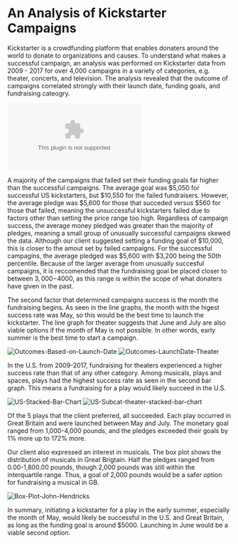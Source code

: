 # An Analysis of Kickstarter Campaigns

Kickstarter is a crowdfunding platform that enables donaters around the world to donate to organizations and causes. To understand what makes a successful campaign, an analysis was performed on Kickstarter data from 2009 - 2017 for over 4,000 campaigns in a variety of categories, e.g. theater, concerts, and television. The analysis revealed that the outcome of campaigns correlated strongly with their launch date, funding goals, and fundraising cateogry. 

![fundraising-analytics-John-Hendricks](/Users/johnwhendricks/Desktop/classFolder/CrowdfundingAnalysis/fundraising-analytics-John-Hendricks.xlsx)

A majority of the campaigns that failed set their funding goals far higher than the successful campaigns. The average goal was $5,050 for successful US kickstarters, but $10,550 for the failed fundraisers. However, the average pledge was $5,600 for those that succeded versus $560 for those that failed, meaning the unsuccessful kickstarters failed due to factors other than setting the price range too high. Regardless of campaign success, the average money pledged was greater than the majority of pledges, meaning a small group of unusually successful campaigns skewed the data. Although our client suggested setting a funding goal of $10,000, this is closer to the amout set by failed campaigns. For the successful campagins, the average pledged was $5,600 with $3,200 being the 50th percentile. Because of the larger average from unusually succesful campaigns, it is reccomended that the fundraising goal be placed closer to between $3,000-$4000, as this range is within the scope of what donaters have given in the past.

The second factor that determined campaigns success is the month the fundraising begins. As seen in the line graphs, the month with the higest success rate was May, so this would be the best time to launch the kickstarter. The line graph for theater suggests that June and July are also viable options if the month of May is not possible. In other words, early summer is the best time to start a campaign. 

![Outcomes-Based-on-Launch-Date](/Users/johnwhendricks/Desktop/classFolder/CrowdfundingAnalysis/Outcomes-Based-on-Launch-Date.png)
![Outcomes-LaunchDate-Theater](/Users/johnwhendricks/Desktop/classFolder/CrowdfundingAnalysis/Outcomes-LaunchDate-Theater.png)

In the U.S. from 2009-2017, fundraising for theaters experienced a higher success rate than that of any other category. Among musicals, plays and spaces, plays had the highest success rate as seen in the second bar graph. This means a fundraising for a play would likely succeed in the U.S.

![US-Stacked-Bar-Chart](/Users/johnwhendricks/Desktop/classFolder/CrowdfundingAnalysis/US-Stacked-Bar-Chart.png)
![US-Subcat-theater-stacked-bar-chart](/Users/johnwhendricks/Desktop/classFolder/CrowdfundingAnalysis/US-Subcat-theater-stacked-bar-chart.png)

Of the 5 plays that the client preferred, all succeeded. Each play occurred in Great Britain and were launched between May and July. The monetary goal ranged from 1,000-4,000 pounds, and the pledges exceeded their goals by 1% more up to 172% more. 

Our client also expressed an interest in musicals. The box plot shows the distribution of musicals in Great Brigtain. Half the pledges ranged from 0.00-1,800.00 pounds, though 2,000 pounds was still within the interquartile range. Thus, a goal of 2,000 pounds would be a safer option for fundraising a musical in GB.

![Box-Plot-John-Hendricks](/Users/johnwhendricks/Desktop/classFolder/CrowdfundingAnalysis/Box-Plot-John-Hendricks.png)

In summary, initiating a kickstarter for a play in the early summer, especially the month of May, would likely be successful in the U.S. and Great Britain, as long as the funding goal is around $5000. Launching in June would be a viable second option.    
